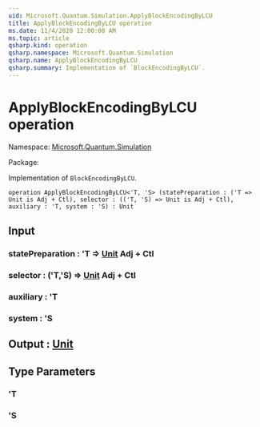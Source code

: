 ```yaml
---
uid: Microsoft.Quantum.Simulation.ApplyBlockEncodingByLCU
title: ApplyBlockEncodingByLCU operation
ms.date: 11/4/2020 12:00:00 AM
ms.topic: article
qsharp.kind: operation
qsharp.namespace: Microsoft.Quantum.Simulation
qsharp.name: ApplyBlockEncodingByLCU
qsharp.summary: Implementation of `BlockEncodingByLCU`.
---
```


# ApplyBlockEncodingByLCU operation

Namespace: [Microsoft.Quantum.Simulation](xref:Microsoft.Quantum.Simulation)

Package: [](https://nuget.org/packages/)


Implementation of `BlockEncodingByLCU`.

```qsharp
operation ApplyBlockEncodingByLCU<'T, 'S> (statePreparation : ('T => Unit is Adj + Ctl), selector : (('T, 'S) => Unit is Adj + Ctl), auxiliary : 'T, system : 'S) : Unit
```


## Input

### statePreparation : 'T => [Unit](xref:microsoft.quantum.lang-ref.unit) Adj + Ctl




### selector : ('T,'S) => [Unit](xref:microsoft.quantum.lang-ref.unit) Adj + Ctl




### auxiliary : 'T




### system : 'S





## Output : [Unit](xref:microsoft.quantum.lang-ref.unit)



## Type Parameters

### 'T


### 'S

